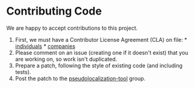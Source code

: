 # Contributing Code #

We are happy to accept contributions to this project.

  1. First, we must have a Contributor License Agreement (CLA) on file:
    * [individuals](http://code.google.com/legal/individual-cla-v1.0.html)
    * [companies](http://code.google.com/legal/corporate-cla-v1.0.html)
  1. Please comment on an issue (creating one if it doesn't exist) that you are working on, so work isn't duplicated.
  1. Prepare a patch, following the style of existing code (and including tests).
  1. Post the patch to the [pseudolocalization-tool](http://groups.google.com/group/pseudolocalization-tool) group.